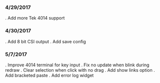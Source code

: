 ### 4/29/2017
 . Add more Tek 4014 support
### 4/30/2017
 . Add 8 bit CSI output
 . Add save config
### 5/7/2017
 . Improve 4014 terminal for key input
 . Fix no update when blink during redraw
 . Clear selection when click with no drag 
 . Add show links option
 . Add bracketed paste
 . Add error log widget
